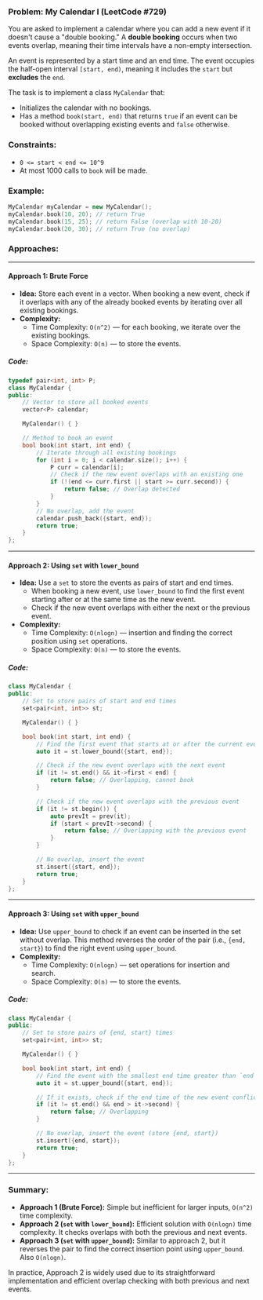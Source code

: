 ### Problem: **My Calendar I** (LeetCode #729)

You are asked to implement a calendar where you can add a new event if it doesn't cause a "double booking." A **double booking** occurs when two events overlap, meaning their time intervals have a non-empty intersection.

An event is represented by a start time and an end time. The event occupies the half-open interval `[start, end)`, meaning it includes the `start` but **excludes** the `end`. 

The task is to implement a class `MyCalendar` that:
- Initializes the calendar with no bookings.
- Has a method `book(start, end)` that returns `true` if an event can be booked without overlapping existing events and `false` otherwise.

### Constraints:
- `0 <= start < end <= 10^9`
- At most 1000 calls to `book` will be made.

### Example:
```cpp
MyCalendar myCalendar = new MyCalendar();
myCalendar.book(10, 20); // return True
myCalendar.book(15, 25); // return False (overlap with 10-20)
myCalendar.book(20, 30); // return True (no overlap)
```

### Approaches:

---

#### **Approach 1: Brute Force**
- **Idea:** Store each event in a vector. When booking a new event, check if it overlaps with any of the already booked events by iterating over all existing bookings.
- **Complexity:**
  - Time Complexity: `O(n^2)` — for each booking, we iterate over the existing bookings.
  - Space Complexity: `O(n)` — to store the events.

##### Code:
```cpp
typedef pair<int, int> P;
class MyCalendar {
public:
    // Vector to store all booked events
    vector<P> calendar;

    MyCalendar() { }

    // Method to book an event
    bool book(int start, int end) {
        // Iterate through all existing bookings
        for (int i = 0; i < calendar.size(); i++) {
            P curr = calendar[i];
            // Check if the new event overlaps with an existing one
            if (!(end <= curr.first || start >= curr.second)) {
                return false; // Overlap detected
            }
        }
        // No overlap, add the event
        calendar.push_back({start, end});
        return true;
    }
};
```
---

#### **Approach 2: Using `set` with `lower_bound`**
- **Idea:** Use a `set` to store the events as pairs of start and end times. 
  - When booking a new event, use `lower_bound` to find the first event starting after or at the same time as the new event. 
  - Check if the new event overlaps with either the next or the previous event.
- **Complexity:**
  - Time Complexity: `O(nlogn)` — insertion and finding the correct position using `set` operations.
  - Space Complexity: `O(n)` — to store the events.

##### Code:
```cpp
class MyCalendar {
public:
    // Set to store pairs of start and end times
    set<pair<int, int>> st;

    MyCalendar() { }

    bool book(int start, int end) {
        // Find the first event that starts at or after the current event
        auto it = st.lower_bound({start, end});

        // Check if the new event overlaps with the next event
        if (it != st.end() && it->first < end) {
            return false; // Overlapping, cannot book
        }

        // Check if the new event overlaps with the previous event
        if (it != st.begin()) {
            auto prevIt = prev(it);
            if (start < prevIt->second) {
                return false; // Overlapping with the previous event
            }
        }

        // No overlap, insert the event
        st.insert({start, end});
        return true;
    }
};
```
---

#### **Approach 3: Using `set` with `upper_bound`**
- **Idea:** Use `upper_bound` to check if an event can be inserted in the set without overlap. This method reverses the order of the pair (i.e., `{end, start}`) to find the right event using `upper_bound`.
- **Complexity:**
  - Time Complexity: `O(nlogn)` — set operations for insertion and search.
  - Space Complexity: `O(n)` — to store the events.

##### Code:
```cpp
class MyCalendar {
public:
    // Set to store pairs of {end, start} times
    set<pair<int, int>> st;

    MyCalendar() { }

    bool book(int start, int end) {
        // Find the event with the smallest end time greater than `end`
        auto it = st.upper_bound({start, end});

        // If it exists, check if the end time of the new event conflicts
        if (it != st.end() && end > it->second) {
            return false; // Overlapping
        }

        // No overlap, insert the event (store {end, start})
        st.insert({end, start});
        return true;
    }
};
```
---

### Summary:
- **Approach 1 (Brute Force):** Simple but inefficient for larger inputs, `O(n^2)` time complexity.
- **Approach 2 (`set` with `lower_bound`):** Efficient solution with `O(nlogn)` time complexity. It checks overlaps with both the previous and next events.
- **Approach 3 (`set` with `upper_bound`):** Similar to approach 2, but it reverses the pair to find the correct insertion point using `upper_bound`. Also `O(nlogn)`.

In practice, Approach 2 is widely used due to its straightforward implementation and efficient overlap checking with both previous and next events.
